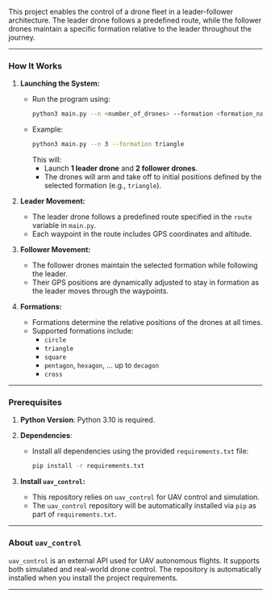 
This project enables the control of a drone fleet in a leader-follower architecture. The leader drone follows a predefined route, while the follower drones maintain a specific formation relative to the leader throughout the journey.

---

### How It Works

1. **Launching the System:**
   - Run the program using:
     ```bash
     python3 main.py --n <number_of_drones> --formation <formation_name>
     ```
   - Example:
     ```bash
     python3 main.py --n 3 --formation triangle
     ```
     This will:
     - Launch **1 leader drone** and **2 follower drones**.
     - The drones will arm and take off to initial positions defined by the selected formation (e.g., `triangle`).

2. **Leader Movement:**
   - The leader drone follows a predefined route specified in the `route` variable in `main.py`.
   - Each waypoint in the route includes GPS coordinates and altitude.

3. **Follower Movement:**
   - The follower drones maintain the selected formation while following the leader.
   - Their GPS positions are dynamically adjusted to stay in formation as the leader moves through the waypoints.

4. **Formations:**
   - Formations determine the relative positions of the drones at all times.
   - Supported formations include:
     - `circle`
     - `triangle`
     - `square`
     - `pentagon`, `hexagon`, ... up to `decagon`
     - `cross`

---

### Prerequisites

1. **Python Version**: Python 3.10 is required.
2. **Dependencies**:
   - Install all dependencies using the provided `requirements.txt` file:
     ```bash
     pip install -r requirements.txt
     ```

3. **Install `uav_control`:**
   - This repository relies on `uav_control` for UAV control and simulation.
   - The `uav_control` repository will be automatically installed via `pip` as part of `requirements.txt`.

---

### About `uav_control`

`uav_control` is an external API used for UAV autonomous flights. It supports both simulated and real-world drone control. The repository is automatically installed when you install the project requirements.

---
